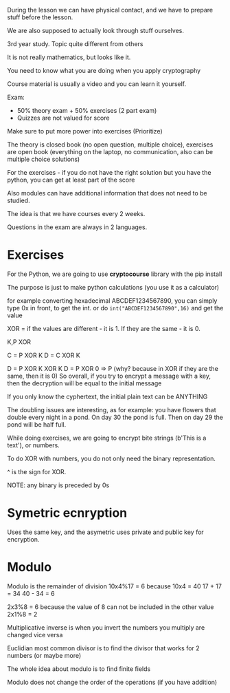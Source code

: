 During the lesson we can have physical contact, and we have to prepare stuff before the lesson.

We are also supposed to actually look through stuff ourselves.

3rd year study. Topic quite different from others

It is not really mathematics, but looks like it.

You need to know what you are doing when you apply cryptography

Course material is usually a video and you can learn it yourself.

Exam:
- 50% theory exam + 50% exercises (2 part exam)
- Quizzes are not valued for score

Make sure to put more power into exercises (Prioritize)

The theory is closed book (no open question, multiple choice), exercises are open book (everything on the laptop, no communication, also can be multiple choice solutions)

For the exercises - if you do not have the right solution but you have the python, you can get at least part of the score

Also modules can have additional information that does not need to be studied.

The idea is that we have courses every 2 weeks.

Questions in the exam are always in 2 languages.

# Exercises
For the Python, we are going to use **cryptocourse** library with the pip install

The purpose is just to make python calculations (you use it as a calculator)

for example converting hexadecimal ABCDEF1234567890, you can simply type 0x in front, to get the int. or do `int("ABCDEF1234567890",16)` and get the value

XOR = if the values are different - it is 1. If they are the same - it is 0.

K,P XOR

C = P XOR K
D = C XOR K

D = P XOR K XOR K
D = P XOR 0 => P (why? because in XOR if they are the same, then it is 0)
So overall, if you try to encrypt a message with a key, then the decryption will be equal to the initial message

If you only know the cyphertext, the initial plain text can be ANYTHING

The doubling issues are interesting, as for example:
you have flowers that double every night in a pond. On day 30 the pond is full. Then on day 29 the pond will be half full.

While doing exercises, we are going to encrypt bite strings (b'This is a text'), or numbers.

To do XOR with numbers, you do not only need the binary representation.

^ is the sign for XOR.

NOTE: any binary is preceded by 0s
# Symetric ecnryption
Uses the same key, and the asymetric uses private and public key for encryption.

# Modulo
Modulo is the remainder of division
10x4%17 = 6
because 10x4 = 40
17 + 17 = 34
40 - 34 = 6

2x3%8 = 6 because the value of 8 can not be included in the other value
2x1%8 = 2

Multiplicative inverse is when you invert the numbers you multiply are changed vice versa 

Euclidian most common divisor is to find the divisor that works for 2 numbers (or maybe more)

The whole idea about modulo is to find finite fields

Modulo does not change the order of the operations (if you have addition)

